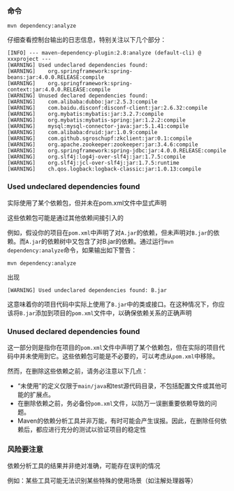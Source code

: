 ### 命令

```
mvn dependency:analyze
```

仔细查看控制台输出的日志信息，特别关注以下几个部分：

```
[INFO] --- maven-dependency-plugin:2.8:analyze (default-cli) @ xxxproject ---
[WARNING] Used undeclared dependencies found:
[WARNING]    org.springframework:spring-beans:jar:4.0.0.RELEASE:compile
[WARNING]    org.springframework:spring-context:jar:4.0.0.RELEASE:compile
[WARNING] Unused declared dependencies found:
[WARNING]    com.alibaba:dubbo:jar:2.5.3:compile
[WARNING]    com.baidu.disconf:disconf-client:jar:2.6.32:compile
[WARNING]    org.mybatis:mybatis:jar:3.2.7:compile
[WARNING]    org.mybatis:mybatis-spring:jar:1.2.2:compile
[WARNING]    mysql:mysql-connector-java:jar:5.1.41:compile
[WARNING]    com.alibaba:druid:jar:1.0.9:compile
[WARNING]    com.github.sgroschupf:zkclient:jar:0.1:compile
[WARNING]    org.apache.zookeeper:zookeeper:jar:3.4.6:compile
[WARNING]    org.springframework:spring-jdbc:jar:4.0.0.RELEASE:compile
[WARNING]    org.slf4j:log4j-over-slf4j:jar:1.7.5:compile
[WARNING]    org.slf4j:jcl-over-slf4j:jar:1.7.5:runtime
[WARNING]    ch.qos.logback:logback-classic:jar:1.0.13:compile   
```



### Used undeclared dependencies found

实际使用了某个依赖包，但并未在pom.xml文件中显式声明

这些依赖包可能是通过其他依赖间接引入的

例如，假设你的项目在`pom.xml`中声明了对`A.jar`的依赖，但未声明对`B.jar`的依赖。而`A.jar`的依赖树中又包含了对B.jar的依赖。通过运行`mvn dependency:analyze`命令，如果输出如下警告：

```
mvn dependency:analyze
```

出现

```
[WARNING] Used undeclared dependencies found: B.jar
```

这意味着你的项目代码中实际上使用了`B.jar`中的类或接口。在这种情况下，你应该将`B.jar`添加到项目的`pom.xml`文件中，以确保依赖关系的正确声明



### **Unused declared dependencies found**

这一部分则是指你在项目的`pom.xml`文件中声明了某个依赖包，但在实际的项目代码中并未使用到它。这些依赖包可能是不必要的，可以考虑从`pom.xml`中移除。

然而，在删除这些依赖之前，请务必注意以下几点：

- “未使用”的定义仅限于`main/java`和test源代码目录，不包括配置文件或其他可能的扩展点。
- 在删除依赖之前，务必备份`pom.xml`文件，以防万一误删重要依赖导致的问题。
- Maven的依赖分析工具并非万能，有时可能会产生误报。因此，在删除任何依赖后，都应进行充分的测试以验证项目的稳定性





### 风险要注意

依赖分析工具的结果并非绝对准确，可能存在误判的情况

例如：某些工具可能无法识别某些特殊的使用场景（如注解处理器等）